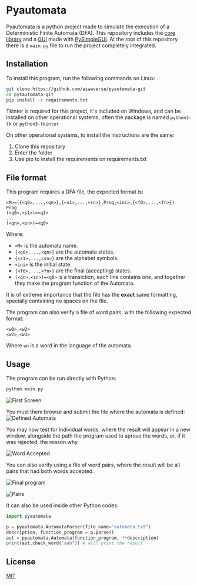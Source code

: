 # Pyautomata

Pyautomata is a python project made to simulate the execution of a Deterministic Finite Automata (DFA). This repository includes the [core library](https://github.com/aiwaverse/pyautomata-git/tree/main/pyautomata/core) and a [GUI](https://github.com/aiwaverse/pyautomata-git/tree/main/pyautomata/gui) made with [PySimpleGUI](https://pypi.org/project/PySimpleGUI/). At the root of this repository there is a ```main.py``` file to run the project completely integrated.

## Installation

To install this program, run the following commands on Linux:

```bash
git clone https://github.com/aiwaverse/pyautomata-git
cd pytautomata-git
pip install -r requirements.txt
```
Tkinter is required for this project, it's included on Windows, and can be installed on other operational systems, often the package is named ```python3-tk``` or ```python3-tkinter```

On other operational systems, to install the instructions are the same:
1. Clone this repository
2. Enter the folder
3. Use pip to install the requirements on requirements.txt
## File format
This program requires a DFA file, the expected format is:
```
<M>=({<q0>,...,<qn>},{<s1>,...,<sn>},Prog,<ini>,{<f0>,...,<fn>})
Prog
(<q0>,<s1>)=<q1>
...
(<qn>,<sn>)=<q0>
```
Where:
* ```<M>``` is the automata name.
* ```{<q0>,...,<qn>}``` are the automata states.
* ```{<s1>,...,<sn>}``` are the alphabet symbols. 
* ```<ini>``` is the initial state.
* ```{<f0>,...,<fn>}``` are the final (accepting) states.
* ```(<qn>,<sn>)=<q0>``` is a transiction, each line contains one, and together they make the program function of the Automata.

It is of extreme importance that the file has the **exact** same formatting, specially containing no spaces on the file.

The program can also verify a file of word pairs, with the following expected format:
```
<w0>,<w2>
<w2>,<w3>
```
Where ```wn``` is a word in the language of the automata.
## Usage
The program can be run directly with Python:
```bash
python main.py
```
![First Screen](https://raw.githubusercontent.com/aiwaverse/pyautomata-git/main/images/program_initial.png)

You must them browse and submit the file where the automata is defined:
![Defined Automata](https://raw.githubusercontent.com/aiwaverse/pyautomata-git/main/images/program_automata_submitter.png)

You may now test for individual words, where the result will appear in a new window, alongside the path the program used to aprove the words, or, if it was rejected, the reason why.

![Word Accepted](https://raw.githubusercontent.com/aiwaverse/pyautomata-git/main/images/word_accepted.png)

You can also verify using a file of word pairs, where the result will be all pairs that had both words accepted.

![Final program](https://raw.githubusercontent.com/aiwaverse/pyautomata-git/main/images/program_final.png)

![Pairs](https://raw.githubusercontent.com/aiwaverse/pyautomata-git/main/images/pairs.png)

It can also be used inside other Python codes:
```python
import pyautomata

p = pyautomata.AutomataParser(file_name="automata.txt")
description, function_program = p.parse()
aut = pyautomata.Automata(function_program, **description)
print(aut.check_word("aab")) # will print the result
```

## License
[MIT](https://choosealicense.com/licenses/mit/)

